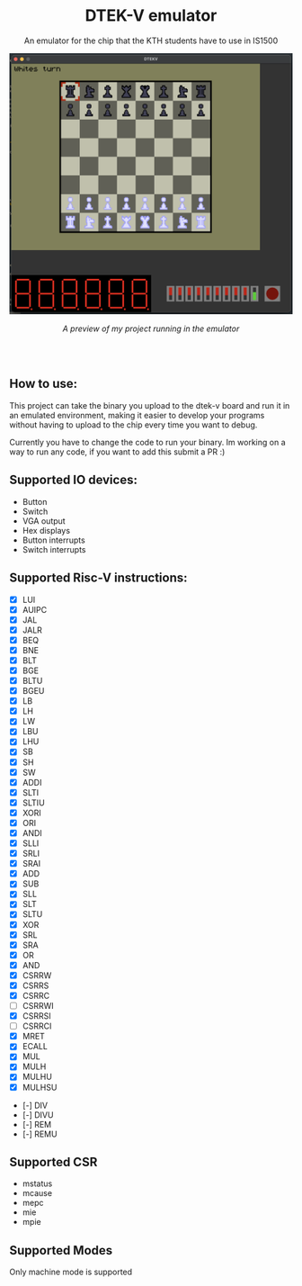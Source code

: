 <div align="center">
    <h1>DTEK-V emulator</h1>
    <p>An emulator for the chip that the KTH students have to use in IS1500</p>
</div>

![A screenshot of the emulator](./assets/example.png)

<div align="center">
    <p><i>A preview of my project running in the emulator</i></p>
</div>
<br />
<br />

## How to use:

This project can take the binary you upload to the dtek-v board and run it in an emulated environment, making it easier to develop your programs without having to upload to the chip every time you want to debug.

Currently you have to change the code to run your binary. Im working on a way to run any code, if you want to add this submit a PR :) 

## Supported IO devices:

- Button
- Switch
- VGA output
- Hex displays
- Button interrupts
- Switch interrupts

## Supported Risc-V instructions:

- [X] LUI
- [X] AUIPC
- [X] JAL
- [X] JALR
- [X] BEQ
- [X] BNE
- [X] BLT
- [X] BGE
- [X] BLTU
- [X] BGEU
- [X] LB
- [X] LH
- [X] LW
- [X] LBU
- [X] LHU
- [X] SB
- [X] SH
- [X] SW
- [X] ADDI
- [X] SLTI
- [X] SLTIU
- [X] XORI
- [X] ORI
- [X] ANDI
- [X] SLLI
- [X] SRLI
- [X] SRAI
- [X] ADD
- [X] SUB
- [X] SLL
- [X] SLT
- [X] SLTU
- [X] XOR
- [X] SRL
- [X] SRA
- [X] OR
- [X] AND
- [X] CSRRW
- [X] CSRRS
- [X] CSRRC
- [ ] CSRRWI
- [X] CSRRSI
- [ ] CSRRCI
- [X] MRET
- [X] ECALL
- [X] MUL
- [X] MULH
- [X] MULHU
- [X] MULHSU
- [-] DIV
- [-] DIVU
- [-] REM
- [-] REMU

## Supported CSR

- mstatus
- mcause
- mepc
- mie
- mpie

## Supported Modes

Only machine mode is supported

